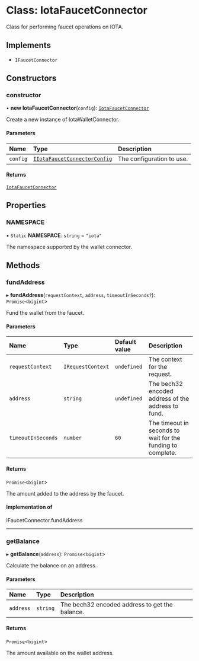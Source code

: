 # Class: IotaFaucetConnector

Class for performing faucet operations on IOTA.

## Implements

- `IFaucetConnector`

## Constructors

### constructor

• **new IotaFaucetConnector**(`config`): [`IotaFaucetConnector`](IotaFaucetConnector.md)

Create a new instance of IotaWalletConnector.

#### Parameters

| Name | Type | Description |
| :------ | :------ | :------ |
| `config` | [`IIotaFaucetConnectorConfig`](../interfaces/IIotaFaucetConnectorConfig.md) | The configuration to use. |

#### Returns

[`IotaFaucetConnector`](IotaFaucetConnector.md)

## Properties

### NAMESPACE

▪ `Static` **NAMESPACE**: `string` = `"iota"`

The namespace supported by the wallet connector.

## Methods

### fundAddress

▸ **fundAddress**(`requestContext`, `address`, `timeoutInSeconds?`): `Promise`\<`bigint`\>

Fund the wallet from the faucet.

#### Parameters

| Name | Type | Default value | Description |
| :------ | :------ | :------ | :------ |
| `requestContext` | `IRequestContext` | `undefined` | The context for the request. |
| `address` | `string` | `undefined` | The bech32 encoded address of the address to fund. |
| `timeoutInSeconds` | `number` | `60` | The timeout in seconds to wait for the funding to complete. |

#### Returns

`Promise`\<`bigint`\>

The amount added to the address by the faucet.

#### Implementation of

IFaucetConnector.fundAddress

___

### getBalance

▸ **getBalance**(`address`): `Promise`\<`bigint`\>

Calculate the balance on an address.

#### Parameters

| Name | Type | Description |
| :------ | :------ | :------ |
| `address` | `string` | The bech32 encoded address to get the balance. |

#### Returns

`Promise`\<`bigint`\>

The amount available on the wallet address.
